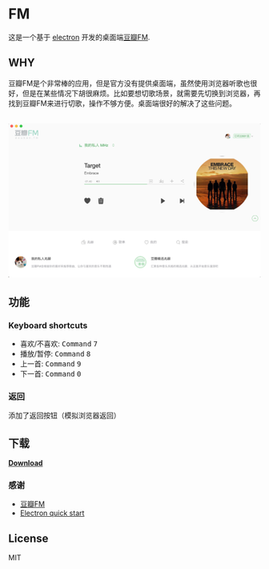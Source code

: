 
# FM 



这是一个基于 [electron](https://github.com/electron/electron) 开发的桌面端[豆瓣FM](https://douban.fm).

## WHY

豆瓣FM是个非常棒的应用，但是官方没有提供桌面端，虽然使用浏览器听歌也很好，但是在某些情况下胡很麻烦。比如要想切歌场景，就需要先切换到浏览器，再找到豆瓣FM来进行切歌，操作不够方便。桌面端很好的解决了这些问题。


<br>
<div align="center">
	<a href="https://github.com/jjvvv/doubanfm/releases/latest" align="center">
		<img src="media/doubanfm.png" width="617">
	</a>
</div>


## 功能

### Keyboard shortcuts

- 喜欢/不喜欢: <kbd>Command</kbd> <kbd>7</kbd>
- 播放/暂停: <kbd>Command</kbd> <kbd>8</kbd>
- 上一首: <kbd>Command</kbd> <kbd>9</kbd>
- 下一首: <kbd>Command</kbd> <kbd>0</kbd>

### 返回
添加了返回按钮（模拟浏览器返回）



## 下载

[**Download**](https://github.com/jjvvv/doubanfm/releases/latest)


### 感谢

- [豆瓣FM](https://douban.fm)
- [Electron quick start](https://github.com/electron/electron-quick-start)


## License

MIT